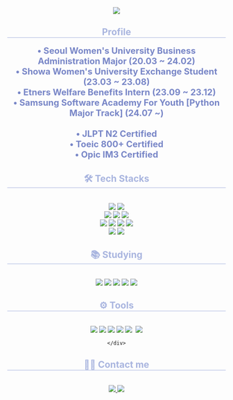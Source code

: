 <div align="center">
    <img src="https://capsule-render.vercel.app/api?type=waving&color=7886C7&height=240&text=Hyowon%20Jung&animation=fadeIn&fontColor=ffffff&fontSize=60" />
</div>

<div align="center">
    <h2 style="border-bottom: 1px solid #A9B5DF; color: #A9B5DF;"> Profile </h2>
    <div style="font-weight: 700; font-size: 20px; text-align: center; color: #7886C7;">
        • Seoul Women's University Business Administration Major (20.03 ~ 24.02) <br>
        • Showa Women's University Exchange Student (23.03 ~ 23.08) <br>
        • Etners Welfare Benefits Intern (23.09 ~ 23.12)
        <br>
        • Samsung Software Academy For Youth [Python Major Track] (24.07 ~)<br><br>
        • JLPT N2 Certified <br>
        • Toeic 800+ Certified <br>
        • Opic IM3 Certified <br>
    </div>
</div>

<div align="center">
    <div align="center">
    <h2 style="border-bottom: 1px solid #A9B5DF; color: #A9B5DF;"> 🛠️ Tech Stacks </h2>
    <br>
   <div style="margin: 0 auto; text-align: center;">
        <!-- 프로그래밍 언어 -->
        <img src="https://img.shields.io/badge/Python-3776AB?style=flat&logo=python&logoColor=white">
        <img src="https://img.shields.io/badge/JavaScript-F7DF1E?style=flat&logo=javascript&logoColor=black">
        <br>
        <!-- 프레임워크 -->
        <img src="https://img.shields.io/badge/React-61DAFB?style=flat&logo=react&logoColor=black">
        <img src="https://img.shields.io/badge/Vue.js-4FC08D?style=flat&logo=vue-dot-js&logoColor=white">
        <img src="https://img.shields.io/badge/Django-092E20?style=flat&logo=django&logoColor=white">
        <br>
        <!-- 스타일링 및 라이브러리 -->
        <img src="https://img.shields.io/badge/HTML-E34F26?style=flat&logo=html5&logoColor=white">
        <img src="https://img.shields.io/badge/CSS-1572B6?style=flat&logo=css3&logoColor=white">
        <img src="https://img.shields.io/badge/Tailwind%20CSS-06B6D4?style=flat&logo=tailwind-css&logoColor=white">
        <img src="https://img.shields.io/badge/Bootstrap-7952B3?style=flat&logo=bootstrap&logoColor=white">
        <br>
        <!-- 빌드 및 상태 관리 도구 -->
        <img src="https://img.shields.io/badge/Vite-646CFF?style=flat&logo=vite&logoColor=white">
        <img src="https://img.shields.io/badge/Redux-764ABC?style=flat&logo=redux&logoColor=white">
    </div>
</div>

<div align="center">
    <h2 style="border-bottom: 1px solid #A9B5DF; color: #A9B5DF;"> 📚 Studying </h2>
    <br>
    <div style="margin: 0 auto; text-align: center;">
        <img src="https://img.shields.io/badge/Next.js-000000?style=flat&logo=nextdotjs&logoColor=white">
        <img src="https://img.shields.io/badge/React-61DAFB?style=flat&logo=react&logoColor=black">
        <img src="https://img.shields.io/badge/AI-FCC624?style=flat&logo=openai&logoColor=black">
        <img src="https://img.shields.io/badge/Hugging%20Face-F99E00?style=flat&logo=huggingface&logoColor=black">
        <img src="https://img.shields.io/badge/Java-007396?style=flat&logo=openjdk&logoColor=white">
    </div>
</div>

<div align="center">
    <h2 style="border-bottom: 1px solid #A9B5DF; color: #A9B5DF;"> ⚙️ Tools </h2>
    <br>
    <div style="margin: 0 auto; text-align: center;">
        <img src="https://img.shields.io/badge/Git-F05032?style=flat&logo=git&logoColor=white">
        <img src="https://img.shields.io/badge/GitLab-FC6D26?style=flat&logo=gitlab&logoColor=white">
        <img src="https://img.shields.io/badge/Visual Studio-5C2D91?style=flat-square&logo=Visual Studio&logoColor=white"/>
        <img src="https://img.shields.io/badge/Notion-000000?style=flat&logo=notion&logoColor=white">
        <img src="https://img.shields.io/badge/figma-F24E1E.svg?style=for-the-badge&logo=figma&logoColor=white" />&nbsp
        <img src="https://img.shields.io/badge/Jira-0052CC?style=flat&logo=jira-software&logoColor=white">
        
    </div>
</div>

</div>

<div align="center">
    <h2 style="border-bottom: 1px solid #A9B5DF; color: #A9B5DF;"> 🧑‍💻 Contact me </h2>
    <br>
    <div align="center">
        <a href="mailto:chfhchf03@gmail.com">
            <img src="https://img.shields.io/badge/Gmail-EA4335?style=flat&logo=Gmail&logoColor=white" />
        </a>
        <a href="https://velog.io/@chilly003/">
            <img src="https://img.shields.io/badge/Velog-20C997?style=flat&logo=Velog&logoColor=white" />
        </a>
    </div>
    <br>
</div>

